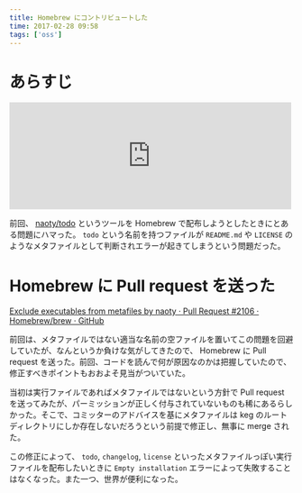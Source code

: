 ```yaml
---
title: Homebrew にコントリビュートした
time: 2017-02-28 09:58
tags: ['oss']
---
```


# あらすじ

<iframe src="http://naoty.hatenablog.com/embed/2017/02/20/223011" title="Homebrewで自作Formulaを作るときの落とし穴 - AnyType" class="embed-card embed-blogcard" scrolling="no" frameborder="0" style="display: block; width: 100%; height: 190px; max-width: 500px; margin: 10px 0px;"></iframe>

前回、 [naoty/todo](https://github.com/naoty) というツールを Homebrew で配布しようとしたときにとある問題にハマった。 `todo` という名前を持つファイルが `README.md` や `LICENSE` のようなメタファイルとして判断されエラーが起きてしまうという問題だった。

# Homebrew に Pull request を送った

[Exclude executables from metafiles by naoty · Pull Request #2106 · Homebrew/brew · GitHub](https://github.com/Homebrew/brew/pull/2106)

前回は、メタファイルではない適当な名前の空ファイルを置いてこの問題を回避していたが、なんというか負けな気がしてきたので、 Homebrew に Pull request を送った。前回、コードを読んで何が原因なのかは把握していたので、修正すべきポイントもおおよそ見当がついていた。

当初は実行ファイルであればメタファイルではないという方針で Pull request を送ってみたが、パーミッションが正しく付与されていないものも稀にあるらしかった。そこで、コミッターのアドバイスを基にメタファイルは keg のルートディレクトリにしか存在しないだろうという前提で修正し、無事に merge された。

この修正によって、 `todo`, `changelog`, `license` といったメタファイルっぽい実行ファイルを配布したいときに `Empty installation` エラーによって失敗することはなくなった。また一つ、世界が便利になった。
